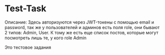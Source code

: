 # Test-Task
Описание: Здесь авторизуются через JWT-токены с помощью email и password, так же у пользователей и админов есть поля role, они бывают 2 типов: Admin, User. К тому же есть еще список постов, которые могут посмотреть лишь те, у кого role Admin

Это тестовое задания
